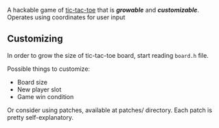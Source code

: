 A hackable game of [tic-tac-toe](https://en.wikipedia.org/wiki/Tic-tac-toe) that is __*growable*__ and __*customizable*__. Operates using coordinates for user input

## Customizing

In order to grow the size of tic-tac-toe board, start reading `board.h` file.

Possible things to customize:
    
* Board size
* New player slot
* Game win condition

Or consider using patches, available at patches/ directory. Each patch is pretty self-explanatory.
